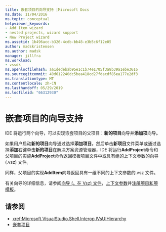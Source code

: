 ```yaml
---
title: 嵌套项目的向导支持 |Microsoft Docs
ms.date: 11/04/2016
ms.topic: conceptual
helpviewer_keywords:
- Add Item wizard
- nested projects, wizard support
- New Project wizard
ms.assetid: 1b496acc-b326-4cdb-bb48-e3b5c6f12e05
author: madskristensen
ms.author: madsk
manager: jillfra
ms.workload:
- vssdk
ms.openlocfilehash: aa1dedebab95e1c1b74e1705f3a8b39a1ebe3616
ms.sourcegitcommit: 40d612240dc5bea418cd27fdacdf85ea177e2df3
ms.translationtype: MT
ms.contentlocale: zh-CN
ms.lasthandoff: 05/29/2019
ms.locfileid: "66312930"
---
```

# <a name="wizard-support-for-nested-projects"></a>嵌套项目的向导支持
IDE 将运行两个向导，可以实现嵌套项目的父项目：**新的项目**向导并**添加项**向导。

 如果用户启动**新的项目**向导通过选择**添加项目**，然后单击**新项目**文件菜单或通过选择**添加**右键单击**新的项目**在解决方案资源管理器，IDE 将运行**AddProject**命令和父项目的实施**AddProject**命令返回模板项目文件中或具有组的上下文参数的向导 (.vsz) 文件。

 同样，父项目的实现**AddItem**向导返回具有一组不同的上下文参数的.vsz 文件。

 有关向导的详细信息，请参阅[向导 (。在 Vsz) 文件](../../extensibility/internals/wizard-dot-vsz-file.md)，[上下文参数](../../extensibility/internals/context-parameters.md)并[注册项目和项模板](../../extensibility/internals/registering-project-and-item-templates.md)。

## <a name="see-also"></a>请参阅
- <xref:Microsoft.VisualStudio.Shell.Interop.IVsUIHierarchy>
- [嵌套项目](../../extensibility/internals/nesting-projects.md)